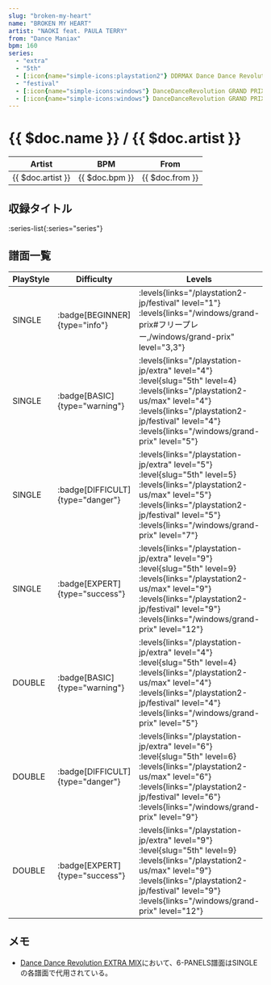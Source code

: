 ```yaml
---
slug: "broken-my-heart"
name: "BROKEN MY HEART"
artist: "NAOKI feat. PAULA TERRY"
from: "Dance Maniax"
bpm: 160
series:
  - "extra"
  - "5th"
  - [:icon{name="simple-icons:playstation2"} DDRMAX Dance Dance Revolution :icon{name="flag:us-4x3"}](/playstation2-us/max)
  - "festival"
  - [:icon{name="simple-icons:windows"} DanceDanceRevolution GRAND PRIX (フリープレー)](/windows/grand-prix#フリープレー)
  - [:icon{name="simple-icons:windows"} DanceDanceRevolution GRAND PRIX (グランプリプレー)](/windows/grand-prix)
---
```


# {{ $doc.name }} / {{ $doc.artist }}

|Artist|BPM|From|
|------|---|----|
|{{ $doc.artist }}|{{ $doc.bpm }}|{{ $doc.from }}|

## 収録タイトル

:series-list{:series="series"}

## 譜面一覧

|PlayStyle|Difficulty|Levels|Notes|Movie|
|---------|----------|------|-----|-----|
|SINGLE| :badge[BEGINNER]{type="info"}|<div class="field is-grouped is-grouped-multiline"> :levels{links="/playstation2-jp/festival" level="1"}  :levels{links="/windows/grand-prix#フリープレー,/windows/grand-prix" level="3,3"}</div>|123/0||
|SINGLE| :badge[BASIC]{type="warning"}|<div class="field is-grouped is-grouped-multiline"> :levels{links="/playstation-jp/extra" level="4"} :level{slug="5th" level=4} :levels{links="/playstation2-us/max" level="4"} :levels{links="/playstation2-jp/festival" level="4"}  :levels{links="/windows/grand-prix" level="5"}</div>|215/0||
|SINGLE| :badge[DIFFICULT]{type="danger"}|<div class="field is-grouped is-grouped-multiline"> :levels{links="/playstation-jp/extra" level="5"} :level{slug="5th" level=5} :levels{links="/playstation2-us/max" level="5"} :levels{links="/playstation2-jp/festival" level="5"}  :levels{links="/windows/grand-prix" level="7"}</div>|267/0||
|SINGLE| :badge[EXPERT]{type="success"}|<div class="field is-grouped is-grouped-multiline"> :levels{links="/playstation-jp/extra" level="9"} :level{slug="5th" level=9} :levels{links="/playstation2-us/max" level="9"} :levels{links="/playstation2-jp/festival" level="9"}  :levels{links="/windows/grand-prix" level="12"}</div>|360/0||
|DOUBLE| :badge[BASIC]{type="warning"}|<div class="field is-grouped is-grouped-multiline"> :levels{links="/playstation-jp/extra" level="4"} :level{slug="5th" level=4} :levels{links="/playstation2-us/max" level="4"} :levels{links="/playstation2-jp/festival" level="4"}  :levels{links="/windows/grand-prix" level="5"}</div>|217/0||
|DOUBLE| :badge[DIFFICULT]{type="danger"}|<div class="field is-grouped is-grouped-multiline"> :levels{links="/playstation-jp/extra" level="6"} :level{slug="5th" level=6} :levels{links="/playstation2-us/max" level="6"} :levels{links="/playstation2-jp/festival" level="6"}  :levels{links="/windows/grand-prix" level="9"}</div>|273/0||
|DOUBLE| :badge[EXPERT]{type="success"}|<div class="field is-grouped is-grouped-multiline"> :levels{links="/playstation-jp/extra" level="9"} :level{slug="5th" level=9} :levels{links="/playstation2-us/max" level="9"} :levels{links="/playstation2-jp/festival" level="9"}  :levels{links="/windows/grand-prix" level="12"}</div>|353/0||

## メモ

- [Dance Dance Revolution EXTRA MIX](/playstation-jp/extra)において、6-PANELS譜面はSINGLEの各譜面で代用されている。
